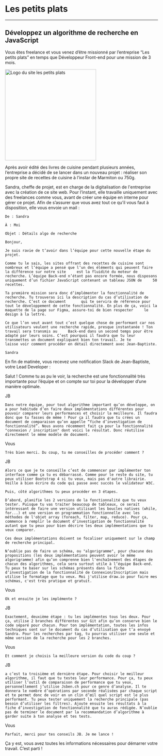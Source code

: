 # Les petits plats 
--------------------------
## Développez un algorithme de recherche en JavaScript  

Vous êtes freelance et vous venez d’être missionné par l’entreprise “Les petits plats” en temps que Développeur Front-end pour une mission de 3 mois. 

<img src="https://github.com/rayhearth/Les-petits-plats/blob/main/assets/img/logo.svg" alt="Logo du site les petits plats" width="300px"></img>
 

Après avoir édité des livres de cuisine pendant plusieurs années, l’entreprise a décidé de se lancer dans un nouveau projet : réaliser son propre site de recettes de cuisine à l’instar de Marmiton ou 750g.  

Sandra, cheffe de projet, est en charge de la digitalisation de l'entreprise avec la création de ce site web. Pour l’instant, elle travaille uniquement avec des freelances comme vous, avant de créer une équipe en interne pour gérer ce projet. Afin de s’assurer que vous avez tout ce qu’il vous faut à disposition, elle vous envoie un mail :  

    De : Sandra  

    À : Moi  

    Objet : Détails algo de recherche  

    Bonjour,  
    
    Je suis ravie de t’avoir dans l’équipe pour cette nouvelle étape du projet.  

    Comme tu le sais, les sites offrant des recettes de cuisine sont nombreux et l’équipe a pensé que l’un des éléments qui peuvent faire la différence sur notre site     est la fluidité du moteur de recherche. L’équipe Back-end n’étant pas encore formée, nous disposons uniquement d’un fichier JavaScript contenant un tableau JSON de     50 recettes.  

    Ta première mission sera donc d’implémenter la fonctionnalité de recherche. Tu trouveras ici la description du cas d’utilisation de recherche. C’est ce document       qui te servira de référence pour tout le développement de cette fonctionnalité. En plus de ça, voici la maquette de la page sur Figma, assure-toi de bien respecter     le design à la lettre.  

    Ce que l’on veut avant tout c’est quelque chose de performant car nos utilisateurs veulent une recherche rapide, presque instantanée ! Ton travail sera transmis au     Back-end dans un second temps pour être adapté par leurs soins. C’est pourquoi il faudra que tu leur transmettes un document expliquant bien ton travail. Je te         laisse voir comment procéder en détail directement avec Jean-Baptiste.  

    Sandra  

En fin de matinée, vous recevez une notification Slack de Jean-Baptiste, votre Lead Developer :  

Salut ! Comme tu as pu le voir, la recherche est une fonctionnalité très importante pour l’équipe et on compte sur toi pour la développer d’une manière optimale.  

JB  

    Dans notre équipe, pour tout algorithme important qu’on développe, on a pour habitude d’en faire deux implémentations différentes pour pouvoir comparer leurs performances et choisir la meilleure. Il faudra donc que tu fasses de même ! Pour ça il faudra que tu crées un document de comparaison qu’on appelle “fiche d’investigation de fonctionnalité”. Nous avons récemment fait ça pour la fonctionnalité "connexion / inscription" dont voici le résultat. Donc réutilise directement le même modèle de document.  

Vous  

    Très bien merci. Du coup, tu me conseilles de procéder comment ?  

JB  

    Alors ce que je te conseille c’est de commencer par implémenter ton interface comme ça tu es débarrassé. Comme pour le reste du site, tu peux utiliser Bootstrap 4 si tu veux, mais pas d'autre librairie. Veille à bien écrire du code qui passe avec succès le validateur W3C.  

    Puis, côté algorithmes tu peux procéder en 3 étapes.  

    D’abord, planifie les 2 versions de la fonctionnalité que tu veux tester. Puisque tu vas traiter beaucoup de tableaux, ce serait intéressant de faire une version utilisant les boucles natives (while, for...) et une version en programmation fonctionnelle avec les méthodes de l'objet array (foreach, filter, map, reduce). Pour ça, commence à remplir le document d’investigation de fonctionnalité autant que tu peux pour bien décrire les deux implémentations que tu veux comparer.  

    Ces deux implémentations doivent se focaliser uniquement sur le champ de recherche principal.  

    N’oublie pas de faire un schéma, ou "algorigramme", pour chacune des propositions (les deux implémentations peuvent avoir le même algorigramme) afin qu’on comprenne bien l'enchaînement des étapes de chacun des algorithmes, cela sera surtout utile à l’équipe Back-end. Tu peux te baser sur les schémas présents dans la fiche d’investigation de la fonctionnalité de Connexion/Inscription mais utilise le formatage que tu veux. Moi j'utilise draw.io pour faire mes schémas, c'est très pratique et gratuit.  

Vous  

    Ok et ensuite je les implémente ?  

JB  

    Exactement, deuxième étape : tu les implémentes tous les deux. Pour ça, utilise 2 branches différentes sur Git afin qu’on conserve bien le code séparé pour chacun. Pour ton implémentation, toutes les infos techniques sont sur le document du cas d’utilisation que t’a envoyé Sandra. Pour les recherches par tag, tu pourras utiliser une seule et même version de la recherche pour les 2 branches.  

Vous  

    Et comment je choisis la meilleure version du code du coup ?  

JB  

    a c’est ta troisième et dernière étape. Pour choisir le meilleur algorithme, il faut que tu testes leur performance. Pour ça, tu peux utiliser l’outil de comparaison de performance que tu veux, personnellement j’utilise Jsben.ch pour ce genre d’analyse. Il te donnera le nombre d’opérations par seconde réalisées par chaque script et te permet donc de voir en un clin d’œil quel script est le plus performant. Tu peux tester uniquement la recherche principale (pas besoin d’utiliser les filtres). Ajoute ensuite les résultats à la fiche d’investigation de fonctionnalité que tu auras rédigée. N’oublie pas de terminer le document par la recommandation d’algorithme à garder suite à ton analyse et tes tests.  

Vous  

    Parfait, merci pour tes conseils JB. Je me lance !  

Ça y est, vous avez toutes les informations nécessaires pour démarrer votre travail. C’est parti !


